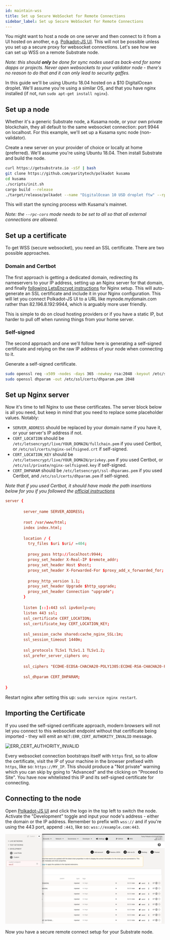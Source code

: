 ```yaml
---
id: maintain-wss
title: Set up Secure WebSocket for Remote Connections
sidebar_label: Set up Secure WebSocket for Remote Connections
---
```


You might want to host a node on one server and then connect to it from a UI hosted on another, e.g.
[Polkadot-JS UI](https://polkadot.js.org/apps). This will not be possible unless you set up a secure
proxy for websocket connections. Let's see how we can set up WSS on a remote Substrate node.

_Note: this should **only** be done for sync nodes used as back-end for some dapps or projects.
Never open websockets to your validator node - there's no reason to do that and it can only lead to
security gaffes._

In this guide we'll be using Ubuntu 18.04 hosted on a \$10 DigitalOcean droplet. We'll assume you're
using a similar OS, and that you have nginx installed (if not, run `sudo apt-get install nginx`).

## Set up a node

Whether it's a generic Substrate node, a Kusama node, or your own private blockchain, they all
default to the same websocket connection: port 9944 on localhost. For this example, we'll set up a
Kusama sync node (non-validator).

Create a new server on your provider of choice or locally at home (preferred). We'll assume you're
using Ubuntu 18.04. Then install Substrate and build the node.

```bash
curl https://getsubstrate.io -sSf | bash
git clone https://github.com/paritytech/polkadot kusama
cd kusama
./scripts/init.sh
cargo build --release
./target/release/polkadot --name "DigitalOcean 10 USD droplet ftw" --rpc-cors all
```

This will start the syncing process with Kusama's mainnet.

_Note: the `--rpc-cors` mode needs to be set to all so that all external connections are allowed._

## Set up a certificate

To get WSS (secure websocket), you need an SSL certificate. There are two possible approaches.

### Domain and Certbot

The first approach is getting a dedicated domain, redirecting its nameservers to your IP address,
setting up an Nginx server for that domain, and finally
[following LetsEncrypt instructions](https://certbot.eff.org/lets-encrypt/ubuntubionic-nginx.html)
for Nginx setup. This will auto-generate an SSL certificate and include it in your Nginx
configuration. This will let you connect Polkadot-JS UI to a URL like mynode.mydomain.com rather
than 82.196.8.192:9944, which is arguably more user friendly.

This is simple to do on cloud hosting providers or if you have a static IP, but harder to pull off
when running things from your home server.

### Self-signed

The second approach and one we'll follow here is generating a self-signed certificate and relying on
the raw IP address of your node when connecting to it.

Generate a self-signed certificate.

```bash
sudo openssl req -x509 -nodes -days 365 -newkey rsa:2048 -keyout /etc/ssl/private/nginx-selfsigned.key -out /etc/ssl/certs/nginx-selfsigned.crt
sudo openssl dhparam -out /etc/ssl/certs/dhparam.pem 2048
```

## Set up Nginx server

Now it's time to tell Nginx to use these certificates. The server block below is all you need, but
keep in mind that you need to replace some placeholder values. Notably:

- `SERVER_ADDRESS` should be replaced by your domain name if you have it, or your server's IP
  address if not.
- `CERT_LOCATION` should be `/etc/letsencrypt/live/YOUR_DOMAIN/fullchain.pem` if you used Certbot,
  or `/etc/ssl/certs/nginx-selfsigned.crt` if self-signed.
- `CERT_LOCATION_KEY` should be `/etc/letsencrypt/live/YOUR_DOMAIN/privkey.pem` if you used Certbot,
  or `/etc/ssl/private/nginx-selfsigned.key` if self-signed.
- `CERT_DHPARAM` should be `/etc/letsencrypt/ssl-dhparams.pem` if you used Certbot, and
  `/etc/ssl/certs/dhparam.pem` if self-signed.

_Note that if you used Certbot, it should have made the path insertions below for you if you
followed the [official instructions](https://certbot.eff.org/lets-encrypt/ubuntubionic-nginx.html)_

```conf
server {

        server_name SERVER_ADDRESS;

        root /var/www/html;
        index index.html;

        location / {
          try_files $uri $uri/ =404;

          proxy_pass http://localhost:9944;
          proxy_set_header X-Real-IP $remote_addr;
          proxy_set_header Host $host;
          proxy_set_header X-Forwarded-For $proxy_add_x_forwarded_for;

          proxy_http_version 1.1;
          proxy_set_header Upgrade $http_upgrade;
          proxy_set_header Connection "upgrade";
        }

        listen [::]:443 ssl ipv6only=on;
        listen 443 ssl;
        ssl_certificate CERT_LOCATION;
        ssl_certificate_key CERT_LOCATION_KEY;

        ssl_session_cache shared:cache_nginx_SSL:1m;
        ssl_session_timeout 1440m;

        ssl_protocols TLSv1 TLSv1.1 TLSv1.2;
        ssl_prefer_server_ciphers on;

        ssl_ciphers "ECDHE-ECDSA-CHACHA20-POLY1305:ECDHE-RSA-CHACHA20-POLY1305:ECDHE-ECDSA-AES128-GCM-SHA256:ECDHE-RSA-AES128-GCM-SHA256:ECDHE-ECDSA-AES256-GCM-SHA384:ECDHE-RSA-AES256-GCM-SHA384:DHE-RSA-AES128-GCM-SHA256:DHE-RSA-AES256-GCM-SHA384:ECDHE-ECDSA-AES128-SHA256:ECDHE-RSA-AES128-SHA256:ECDHE-ECDSA-AES128-SHA:ECDHE-RSA-AES256-SHA384:ECDHE-RSA-AES128-SHA:ECDHE-ECDSA-AES256-SHA384:ECDHE-ECDSA-AES256-SHA:ECDHE-RSA-AES256-SHA:DHE-RSA-AES128-SHA256:DHE-RSA-AES128-SHA:DHE-RSA-AES256-SHA256:DHE-RSA-AES256-SHA:ECDHE-ECDSA-DES-CBC3-SHA:ECDHE-RSA-DES-CBC3-SHA:EDH-RSA-DES-CBC3-SHA:AES128-GCM-SHA256:AES256-GCM-SHA384:AES128-SHA256:AES256-SHA256:AES128-SHA:AES256-SHA:DES-CBC3-SHA:!DSS";

        ssl_dhparam CERT_DHPARAM;

}
```

Restart nginx after setting this up: `sudo service nginx restart`.

## Importing the Certificate

If you used the self-signed certificate approach, modern browsers will not let you connect to this
websocket endpoint without that certificate being imported - they will emit an
`NET:ERR_CERT_AUTHORITY_INVALID` message.

![ERR_CERT_AUTHORITY_INVALID](assets/wss/wss04.png)

Every websocket connection bootstraps itself with `https` first, so to allow the certificate, visit
the IP of your machine in the browser prefixed with `https`, like so: `https://MY_IP`. This should
produce a "Not private" warning which you can skip by going to "Advanced" and the clicking on
"Proceed to Site". You have now whitelisted this IP and its self-signed certificate for connecting.

## Connecting to the node

Open [Polkadot-JS UI](https://polkadot.js.org/apps) and click the logo in the top left to switch the
node. Activate the "Development" toggle and input your node's address - either the domain or the IP
address. Remember to prefix with `wss://` and if you're using the 443 port, append `:443`, like so: `wss://example.com:443`.

![A sync-in-progress chain connected to Polkadot-JS UI](assets/maintain-wss-image.png)

Now you have a secure remote connect setup for your Substrate node.
